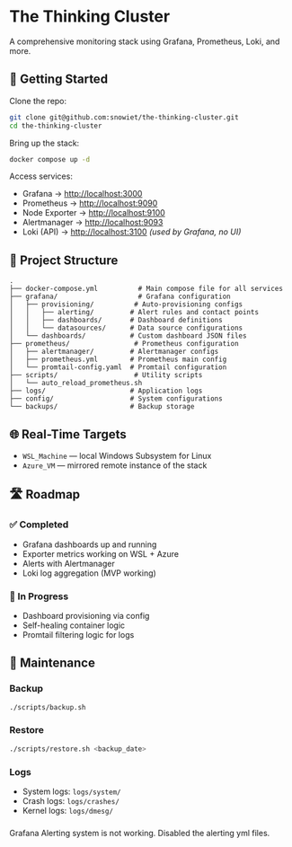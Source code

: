 # The Thinking Cluster

A comprehensive monitoring stack using Grafana, Prometheus, Loki, and more.

## 🚀 Getting Started

Clone the repo:

```bash
git clone git@github.com:snowiet/the-thinking-cluster.git
cd the-thinking-cluster
```

Bring up the stack:

```bash
docker compose up -d
```

Access services:

- Grafana → [http://localhost:3000](http://localhost:3000)  
- Prometheus → [http://localhost:9090](http://localhost:9090)  
- Node Exporter → [http://localhost:9100](http://localhost:9100)  
- Alertmanager → [http://localhost:9093](http://localhost:9093)  
- Loki (API) → [http://localhost:3100](http://localhost:3100) *(used by Grafana, no UI)*

## 📁 Project Structure

```
.
├── docker-compose.yml          # Main compose file for all services
├── grafana/                    # Grafana configuration
│   ├── provisioning/          # Auto-provisioning configs
│   │   ├── alerting/         # Alert rules and contact points
│   │   ├── dashboards/       # Dashboard definitions
│   │   └── datasources/      # Data source configurations
│   └── dashboards/           # Custom dashboard JSON files
├── prometheus/                # Prometheus configuration
│   ├── alertmanager/         # Alertmanager configs
│   ├── prometheus.yml        # Prometheus main config
│   └── promtail-config.yaml  # Promtail configuration
├── scripts/                   # Utility scripts
│   └── auto_reload_prometheus.sh
├── logs/                     # Application logs
├── config/                   # System configurations
└── backups/                  # Backup storage
```

## 🌐 Real-Time Targets

- `WSL_Machine` — local Windows Subsystem for Linux  
- `Azure_VM` — mirrored remote instance of the stack

## 🛣️ Roadmap

### ✅ Completed
- Grafana dashboards up and running  
- Exporter metrics working on WSL + Azure  
- Alerts with Alertmanager  
- Loki log aggregation (MVP working)

### 🔄 In Progress
- Dashboard provisioning via config  
- Self-healing container logic  
- Promtail filtering logic for logs

## 🔧 Maintenance

### Backup
```bash
./scripts/backup.sh
```

### Restore
```bash
./scripts/restore.sh <backup_date>
```

### Logs
- System logs: `logs/system/`
- Crash logs: `logs/crashes/`
- Kernel logs: `logs/dmesg/`

###
Grafana Alerting system is not working.
Disabled the alerting yml files.
